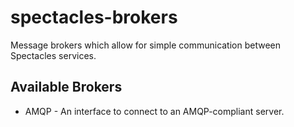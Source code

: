 # spectacles-brokers

Message brokers which allow for simple communication between Spectacles services.

## Available Brokers
- AMQP - An interface to connect to an AMQP-compliant server.